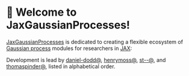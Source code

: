 # 👋 Welcome to JaxGaussianProcesses!

[JaxGaussianProcesses](https://jaxgaussianprocesses.com) is dedicated to creating a flexible ecosystem of [Gaussian process](https://en.wikipedia.org/wiki/Gaussian_process) modules for researchers in [JAX](https://github.com/google/jax):

Development is lead by [daniel-dodd@](https://github.com/daniel-dodd), [henrymoss@](https://github.com/henrymoss), [st--@](https://github.com/st--), and [thomaspinder@](https://github.com/thomaspinder), listed in alphabetical order.
